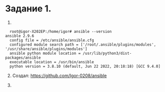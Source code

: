 Задание 1.
===

1.

      root@igor-X202EP:/home/igor# ansible --version
    ansible 2.9.6
      config file = /etc/ansible/ansible.cfg
      configured module search path = ['/root/.ansible/plugins/modules', '/usr/share/ansible/plugins/modules']
      ansible python module location = /usr/lib/python3/dist-packages/ansible
      executable location = /usr/bin/ansible
      python version = 3.8.10 (default, Jun 22 2022, 20:18:18) [GCC 9.4.0]
      
2.
    Создал: https://github.com/Igor-0208/ansible
    
3.
